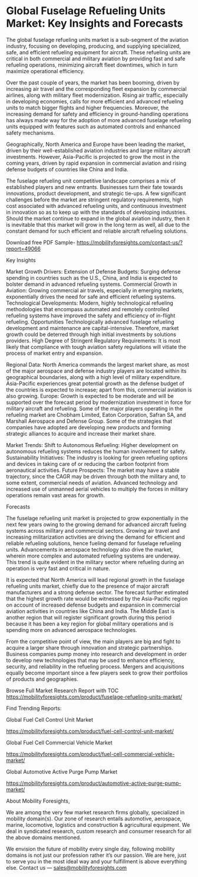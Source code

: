 # Global Fuselage Refueling Units Market: Key Insights and Forecasts
The global fuselage refueling units market is a sub-segment of the aviation industry, focusing on developing, producing, and supplying specialized, safe, and efficient refueling equipment for aircraft. These refueling units are critical in both commercial and military aviation by providing fast and safe refueling operations, minimizing aircraft fleet downtimes, which in turn maximize operational efficiency.

Over the past couple of years, the market has been booming, driven by increasing air travel and the corresponding fleet expansion by commercial airlines, along with military fleet modernization. Rising air traffic, especially in developing economies, calls for more efficient and advanced refueling units to match bigger flights and higher frequencies. Moreover, the increasing demand for safety and efficiency in ground-handling operations has always made way for the adoption of more advanced fuselage refueling units equipped with features such as automated controls and enhanced safety mechanisms.

Geographically, North America and Europe have been leading the market, driven by their well-established aviation industries and large military aircraft investments. However, Asia-Pacific is projected to grow the most in the coming years, driven by rapid expansion in commercial aviation and rising defense budgets of countries like China and India.

The fuselage refueling unit competitive landscape comprises a mix of established players and new entrants. Businesses turn their fate towards innovations, product development, and strategic tie-ups. A few significant challenges before the market are stringent regulatory requirements, high cost associated with advanced refueling units, and continuous investment in innovation so as to keep up with the standards of developing industries. Should the market continue to expand in the global aviation industry, then it is inevitable that this market will grow in the long term as well, all due to the constant demand for such efficient and reliable aircraft refueling solutions.

Download free PDF Sample- https://mobilityforesights.com/contact-us/?report=49066

Key Insights

Market Growth Drivers: Extension of Defense Budgets: Surging defense spending in countries such as the U.S., China, and India is expected to bolster demand in advanced refueling systems. Commercial Growth in Aviation: Growing commercial air travels, especially in emerging markets, exponentially drives the need for safe and efficient refueling systems.
Technological Developments: Modern, highly technological refueling methodologies that encompass automated and remotely controlled refueling systems have improved the safety and efficiency of in-flight refueling.
Opportunities Technologically advanced fuselage refueling development and maintenance are capital-intensive. Therefore, market growth could be deterred through high initial investments by solutions providers. High Degree of Stringent Regulatory Requirements: It is most likely that compliance with tough aviation safety regulations will vitiate the process of market entry and expansion.

Regional Data: North America commands the largest market share, as most of the major aerospace and defense industry players are located within its geographical boundaries, along with a high level of military expenditure. Asia-Pacific experiences great potential growth as the defense budget of the countries is expected to increase; apart from this, commercial aviation is also growing. Europe: Growth is expected to be moderate and will be supported over the forecast period by modernization investment in force for military aircraft and refueling. Some of the major players operating in the refueling market are Chobham Limited, Eaton Corporation, Safran SA, and Marshall Aerospace and Defense Group. Some of the strategies that companies have adopted are developing new products and forming strategic alliances to acquire and increase their market share.

Market Trends: Shift to Autonomous Refueling: Higher development on autonomous refueling systems reduces the human involvement for safety.
Sustainability Initiatives: The industry is looking for green refueling options and devices in taking care of or reducing the carbon footprint from aeronautical activities.
Future Prospects: The market may have a stable trajectory, since the CAGR may be driven through both the military and, to some extent, commercial needs of aviation. Advanced technology and increased use of unmanned aerial vehicles to multiply the forces in military operations remain vast areas for growth.

Forecasts

The fuselage refueling unit market is projected to grow exponentially in the next few years owing to the growing demand for advanced aircraft fueling systems across military and commercial sectors. Growing air travel and increasing militarization activities are driving the demand for efficient and reliable refueling solutions, hence fueling demand for fuselage refueling units. Advancements in aerospace technology also drive the market, wherein more complex and automated refueling systems are underway. This trend is quite evident in the military sector where refueling during an operation is very fast and critical in nature.

It is expected that North America will lead regional growth in the fuselage refueling units market, chiefly due to the presence of major aircraft manufacturers and a strong defense sector. The forecast further estimated that the highest growth rate would be witnessed by the Asia-Pacific region on account of increased defense budgets and expansion in commercial aviation activities in countries like China and India. The Middle East is another region that will register significant growth during this period because it has been a key region for global military operations and is spending more on advanced aerospace technologies.

From the competitive point of view, the main players are big and fight to acquire a larger share through innovation and strategic partnerships. Business companies pump money into research and development in order to develop new technologies that may be used to enhance efficiency, security, and reliability in the refueling process. Mergers and acquisitions equally become important since a few players seek to grow their portfolios of products and geographies.

Browse Full Market Research Report with TOC https://mobilityforesights.com/product/fuselage-refueling-units-market/

Find Trending Reports:

Global Fuel Cell Control Unit Market

https://mobilityforesights.com/product/fuel-cell-control-unit-market/

Global Fuel Cell Commercial Vehicle Market

https://mobilityforesights.com/product/fuel-cell-commercial-vehicle-market/

Global Automotive Active Purge Pump Market

https://mobilityforesights.com/product/automotive-active-purge-pump-market/

About Mobility Foresights,

We are among the very few market research firms globally, specialized in mobility domain(s). Our zone of research entails automotive, aerospace, marine, locomotive, logistics and construction & agricultural equipment. We deal in syndicated research, custom research and consumer research for all the above domains mentioned.

We envision the future of mobility every single day, following mobility domains is not just our profession rather it’s our passion. We are here, just to serve you in the most ideal way and your fulfillment is above everything else. Contact us — sales@mobilityforesights.com





